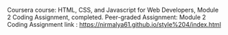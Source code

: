 Coursera course: HTML, CSS, and Javascript for Web Developers, Module 2 Coding Assignment, completed.
Peer-graded Assignment: Module 2 Coding Assignment
link : https://nirmalya61.github.io/style%204/index.html
